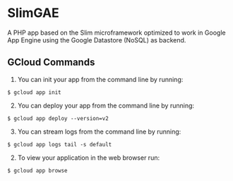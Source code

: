 # SlimGAE

A PHP app based on the Slim microframework optimized to work in Google App Engine using the Google Datastore (NoSQL) as backend.

## GCloud Commands

1. You can init your app from the command line by running:

```
$ gcloud app init
```

2. You can deploy your app from the command line by running:

```
$ gcloud app deploy --version=v2
```

3. You can stream logs from the command line by running:
```
$ gcloud app logs tail -s default
```

2. To view your application in the web browser run:
```
$ gcloud app browse
```
